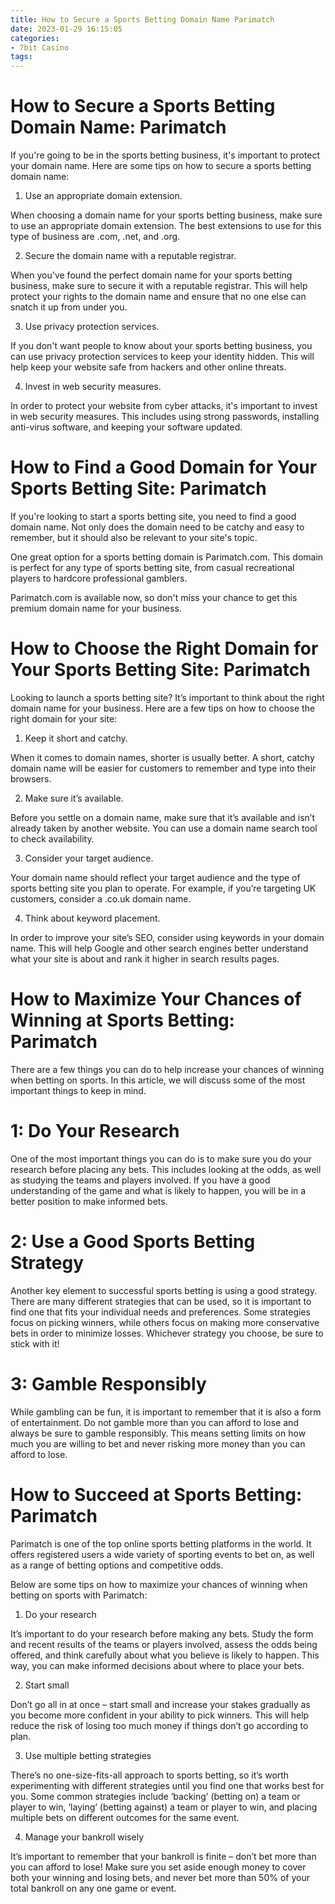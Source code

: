 ```yaml
---
title: How to Secure a Sports Betting Domain Name Parimatch
date: 2023-01-29 16:15:05
categories:
- 7bit Casino
tags:
---
```



#  How to Secure a Sports Betting Domain Name: Parimatch

If you're going to be in the sports betting business, it's important to protect your domain name. Here are some tips on how to secure a sports betting domain name:

1. Use an appropriate domain extension.

When choosing a domain name for your sports betting business, make sure to use an appropriate domain extension. The best extensions to use for this type of business are .com, .net, and .org.

2. Secure the domain name with a reputable registrar.

When you've found the perfect domain name for your sports betting business, make sure to secure it with a reputable registrar. This will help protect your rights to the domain name and ensure that no one else can snatch it up from under you.

3. Use privacy protection services.

If you don't want people to know about your sports betting business, you can use privacy protection services to keep your identity hidden. This will help keep your website safe from hackers and other online threats.

4. Invest in web security measures.

In order to protect your website from cyber attacks, it's important to invest in web security measures. This includes using strong passwords, installing anti-virus software, and keeping your software updated.

#  How to Find a Good Domain for Your Sports Betting Site: Parimatch

If you're looking to start a sports betting site, you need to find a good domain name. Not only does the domain need to be catchy and easy to remember, but it should also be relevant to your site's topic.

One great option for a sports betting domain is Parimatch.com. This domain is perfect for any type of sports betting site, from casual recreational players to hardcore professional gamblers.

Parimatch.com is available now, so don't miss your chance to get this premium domain name for your business.

#  How to Choose the Right Domain for Your Sports Betting Site: Parimatch

Looking to launch a sports betting site? It’s important to think about the right domain name for your business. Here are a few tips on how to choose the right domain for your site:

1. Keep it short and catchy.

When it comes to domain names, shorter is usually better. A short, catchy domain name will be easier for customers to remember and type into their browsers.

2. Make sure it’s available.

Before you settle on a domain name, make sure that it’s available and isn’t already taken by another website. You can use a domain name search tool to check availability.

3. Consider your target audience.

Your domain name should reflect your target audience and the type of sports betting site you plan to operate. For example, if you’re targeting UK customers, consider a .co.uk domain name.

4. Think about keyword placement.

In order to improve your site’s SEO, consider using keywords in your domain name. This will help Google and other search engines better understand what your site is about and rank it higher in search results pages.

#  How to Maximize Your Chances of Winning at Sports Betting: Parimatch

There are a few things you can do to help increase your chances of winning when betting on sports. In this article, we will discuss some of the most important things to keep in mind.

# 1: Do Your Research

One of the most important things you can do is to make sure you do your research before placing any bets. This includes looking at the odds, as well as studying the teams and players involved. If you have a good understanding of the game and what is likely to happen, you will be in a better position to make informed bets.

# 2: Use a Good Sports Betting Strategy

Another key element to successful sports betting is using a good strategy. There are many different strategies that can be used, so it is important to find one that fits your individual needs and preferences. Some strategies focus on picking winners, while others focus on making more conservative bets in order to minimize losses. Whichever strategy you choose, be sure to stick with it!

# 3: Gamble Responsibly

While gambling can be fun, it is important to remember that it is also a form of entertainment. Do not gamble more than you can afford to lose and always be sure to gamble responsibly. This means setting limits on how much you are willing to bet and never risking more money than you can afford to lose.

#  How to Succeed at Sports Betting: Parimatch

 Parimatch is one of the top online sports betting platforms in the world. It offers registered users a wide variety of sporting events to bet on, as well as a range of betting options and competitive odds.

Below are some tips on how to maximize your chances of winning when betting on sports with Parimatch:

1. Do your research

It’s important to do your research before making any bets. Study the form and recent results of the teams or players involved, assess the odds being offered, and think carefully about what you believe is likely to happen. This way, you can make informed decisions about where to place your bets.

2. Start small

Don’t go all in at once – start small and increase your stakes gradually as you become more confident in your ability to pick winners. This will help reduce the risk of losing too much money if things don’t go according to plan.

3. Use multiple betting strategies

There’s no one-size-fits-all approach to sports betting, so it’s worth experimenting with different strategies until you find one that works best for you. Some common strategies include ‘backing’ (betting on) a team or player to win, ‘laying’ (betting against) a team or player to win, and placing multiple bets on different outcomes for the same event.

4. Manage your bankroll wisely

It’s important to remember that your bankroll is finite – don’t bet more than you can afford to lose! Make sure you set aside enough money to cover both your winning and losing bets, and never bet more than 50% of your total bankroll on any one game or event.